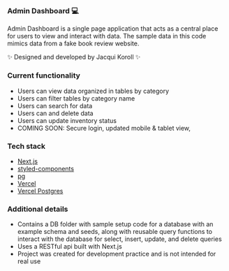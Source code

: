 ### Admin Dashboard 💻

Admin Dashboard is a single page application that acts as a central place for users to view and interact with data. The sample data in this code mimics data from a fake book review website.

✨ Designed and developed by Jacqui Koroll ✨

### Current functionality
- Users can view data organized in tables by category
- Users can filter tables by category name
- Users can search for data 
- Users can and delete data
- Users can update inventory status
- COMING SOON: Secure login, updated mobile & tablet view, 

### Tech stack
- [Next.js](https://nextjs.org/)
- [styled-components](https://styled-components.com/)
- [pg](https://www.npmjs.com/package/pg)
- [Vercel](https://vercel.com/)
- [Vercel Postgres](https://vercel.com/docs/storage/vercel-postgres)

### Additional details
- Contains a DB folder with sample setup code for a database with an example schema and seeds, along with reusable query functions to interact with the database for select, insert, update, and delete queries
- Uses a RESTful api built with Next.js
- Project was created for development practice and is not intended for real use
